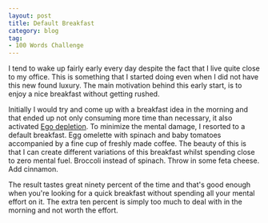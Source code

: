 ```yaml
---
layout: post
title: Default Breakfast
category: blog
tag:
- 100 Words Challenge
---
```

I tend to wake up fairly early every day despite the fact that I live quite close to my office. This is something that I started doing even when I did not have this new found luxury. The main motivation behind this early start, is to enjoy a nice breakfast without getting rushed.

Initially I would try and come up with a breakfast idea in the morning and that ended up not only consuming more time than necessary, it also activated [Ego depletion](https://en.wikipedia.org/wiki/Ego_depletion). To minimize the mental damage, I resorted to a default breakfast. Egg omelette with spinach and baby tomatoes accompanied by a fine cup of freshly made coffee. The beauty of this is that I can create different variations of this breakfast whilst spending close to zero mental fuel. Broccoli instead of spinach. Throw in some feta cheese. Add cinnamon.

The result tastes great ninety percent of the time and that's good enough when you're looking for a quick breakfast without spending all your mental effort on it. The extra ten percent is simply too much to deal with in the morning and not worth the effort.
